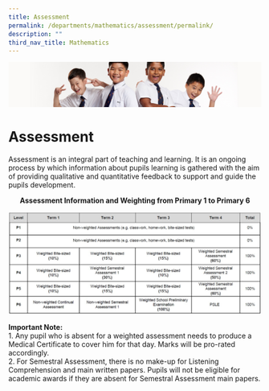 ```yaml
---
title: Assessment
permalink: /departments/mathematics/assessment/permalink/
description: ""
third_nav_title: Mathematics
---
```

![](/images/Sub-banner2.jpg)

Assessment
==========

Assessment is an integral part of teaching and learning. It is an ongoing process by which information about pupils learning is gathered with the aim of providing qualitative and quantitative feedback to support and guide the pupils development.

<center><b>Assessment Information and Weighting from Primary 1 to Primary 6</center></b>

![](/images/Assessment%20Information.jpg)

**Important Note:**<br>
1\.  Any pupil who is absent for a weighted assessment needs to produce a Medical Certificate to cover him for that day. Marks will be pro-rated accordingly.<br>
2\.  For Semestral Assessment, there is no make-up for Listening Comprehension and main written papers. Pupils will not be eligible for academic awards if they are absent for Semestral Assessment main papers.

